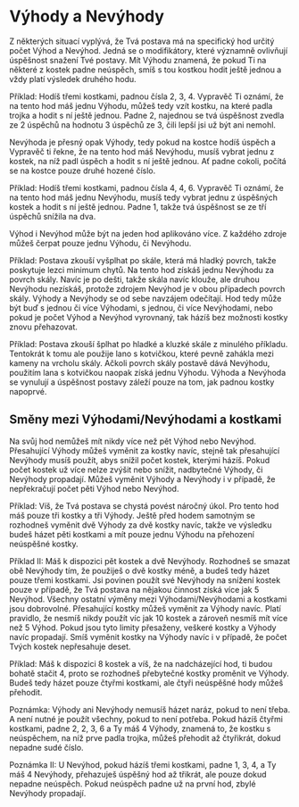 # Výhody a Nevýhody

Z některých situací vyplývá, že Tvá postava má na specifický hod určitý počet Výhod a Nevýhod.
Jedná se o modifikátory, které významně ovlivňují úspěšnost snažení Tvé postavy. Mít Výhodu
znamená, že pokud Ti na některé z kostek padne neúspěch, smíš s tou kostkou hodit ještě jednou a
vždy platí výsledek druhého hodu.

Příklad: Hodíš třemi kostkami, padnou čísla 2, 3, 4. Vypravěč Ti oznámí, že na tento hod máš jednu
Výhodu, můžeš tedy vzít kostku, na které padla trojka a hodit s ní ještě jednou. Padne 2, najednou se
tvá úspěšnost zvedla ze 2 úspěchů na hodnotu 3 úspěchů ze 3, čili lepší jsi už být ani nemohl.

Nevýhoda je přesný opak Výhody, tedy pokud na kostce hodíš úspěch a Vypravěč ti řekne, že na
tento hod máš Nevýhodu, musíš vybrat jednu z kostek, na níž padl úspěch a hodit s ní ještě jednou.
Ať padne cokoli, počítá se na kostce pouze druhé hozené číslo.

Příklad: Hodíš třemi kostkami, padnou čísla 4, 4, 6. Vypravěč Ti oznámí, že na tento hod máš jednu
Nevýhodu, musíš tedy vybrat jednu z úspěšných kostek a hodit s ní ještě jednou. Padne 1, takže tvá
úspěšnost se ze tří úspěchů snížila na dva.

Výhod i Nevýhod může být na jeden hod aplikováno více. Z každého zdroje můžeš čerpat pouze jednu
Výhodu, či Nevýhodu.

Příklad: Postava zkouší vyšplhat po skále, která má hladký povrch, takže poskytuje lezci minimum
chytů. Na tento hod získáš jednu Nevýhodu za povrch skály. Navíc je po dešti, takže skála navíc
klouže, ale druhou Nevýhodu nezískáš, protože zdrojem Nevýhod je v obou případech povrch skály.
Výhody a Nevýhody se od sebe navzájem odečítají. Hod tedy může být buď s jednou či více
Výhodami, s jednou, či více Nevýhodami, nebo pokud je počet Výhod a Nevýhod vyrovnaný, tak házíš
bez možnosti kostky znovu přehazovat.

Příklad: Postava zkouší šplhat po hladké a kluzké skále z minulého příkladu. Tentokrát k tomu ale
použije lano s kotvičkou, které pevně zahákla mezi kameny na vrcholu skály. Ačkoli povrch skály
postavě dává Nevýhodu, použitím lana s kotvičkou naopak získá jednu Výhodu. Výhoda a Nevýhoda
se vynulují a úspěšnost postavy záleží pouze na tom, jak padnou kostky napoprvé.

## Směny mezi Výhodami/Nevýhodami a kostkami

Na svůj hod nemůžeš mít nikdy více než pět Výhod nebo Nevýhod. Přesahující Výhody můžeš vyměnit
za kostky navíc, stejně tak přesahující Nevýhody musíš použít, abys snížil počet kostek, kterými házíš.
Pokud počet kostek už více nelze zvýšit nebo snížit, nadbytečné Výhody, či Nevýhody propadají.
Můžeš vyměnit Výhody a Nevýhody i v případě, že nepřekračují počet pěti Výhod nebo Nevýhod.

Příklad: Víš, že Tvá postava se chystá povést náročný úkol. Pro tento hod máš pouze tři kostky a tři
Výhody. Ještě před hodem samotným se rozhodneš vyměnit dvě Výhody za dvě kostky navíc, takže ve
výsledku budeš házet pěti kostkami a mít pouze jednu Výhodu na přehození neúspěšné kostky.

Příklad II: Máš k dispozici pět kostek a dvě Nevýhody. Rozhodneš se smazat obě Nevýhody tím, že
použiješ o dvě kostky méně, a budeš tedy házet pouze třemi kostkami.
Jsi povinen použít své Nevýhody na snížení kostek pouze v případě, že Tvá postava na nějakou
činnost získá více jak 5 Nevýhod. Všechny ostatní výměny mezi Výhodami/Nevýhodami a kostkami
jsou dobrovolné.
Přesahující kostky můžeš vyměnit za Výhody navíc. Platí pravidlo, že nesmíš nikdy použít víc jak 10
kostek a zároveň nesmíš mít více než 5 Výhod. Pokud jsou tyto limity přesaženy, veškeré kostky a
Výhody navíc propadají. Smíš vyměnit kostky na Výhody navíc i v případě, že počet Tvých kostek
nepřesahuje deset.

Příklad: Máš k dispozici 8 kostek a víš, že na nadcházející hod, ti budou bohatě stačit 4, proto se
rozhodneš přebytečné kostky proměnit ve Výhody. Budeš tedy házet pouze čtyřmi kostkami, ale čtyři
neúspěšné hody můžeš přehodit.

Poznámka: Výhody ani Nevýhody nemusíš házet naráz, pokud to není třeba. A není nutné je použít
všechny, pokud to není potřeba. Pokud házíš čtyřmi kostkami, padne 2, 2, 3, 6 a Ty máš 4 Výhody,
znamená to, že kostku s neúspěchem, na níž prve padla trojka, můžeš přehodit až čtyřikrát, dokud
nepadne sudé číslo.

Poznámka II: U Nevýhod, pokud házíš třemi kostkami, padne 1, 3, 4, a Ty máš 4 Nevýhody,
přehazuješ úspěšný hod až třikrát, ale pouze dokud nepadne neúspěch. Pokud neúspěch padne už
na první hod, zbylé Nevýhody propadají.